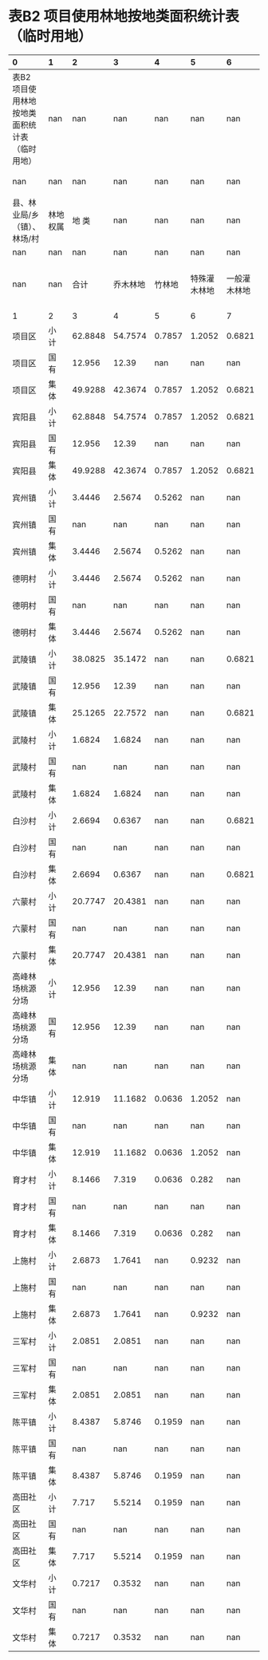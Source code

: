 # 表B2  项目使用林地按地类面积统计表（临时用地）

| 0                                              | 1        | 2       | 3        | 4      | 5            | 6            | 7      | 8        | 9      | 10       | 11       | 12     | 13         |
|:-----------------------------------------------|:---------|:--------|:---------|:-------|:-------------|:-------------|:-------|:---------|:-------|:---------|:---------|:-------|:-----------|
| 表B2  项目使用林地按地类面积统计表（临时用地） | nan      | nan     | nan      | nan    | nan          | nan          | nan    | nan      | nan    | nan      | nan      | nan    | nan        |
| nan                                            | nan      | nan     | nan      | nan    | nan          | nan          | nan    | nan      | nan    | nan      | nan      | nan    | 单位：公顷 |
| 县、林业局/乡（镇）、林场/村                   | 林地权属 | 地   类 | nan      | nan    | nan          | nan          | nan    | nan      | nan    | nan      | nan      | nan    | nan        |
| nan                                            | nan      | nan     | nan      | nan    | nan          | nan          | nan    | nan      | nan    | nan      | nan      | nan    | nan        |
| nan                                            | nan      | 合计    | 乔木林地 | 竹林地 | 特殊灌木林地 | 一般灌木林地 | 疏林地 | 未成林地 | 苗圃地 | 采伐迹地 | 火烧迹地 | 宜林地 | 其它林地   |
| 1                                              | 2        | 3       | 4        | 5      | 6            | 7            | 8      | 9        | 10     | 11       | 12       | 13     | 14         |
| 项目区                                         | 小  计   | 62.8848 | 54.7574  | 0.7857 | 1.2052       | 0.6821       | nan    | 0.1403   | nan    | 1.2602   | nan      | nan    | 4.0539     |
| 项目区                                         | 国  有   | 12.956  | 12.39    | nan    | nan          | nan          | nan    | nan      | nan    | nan      | nan      | nan    | 0.566      |
| 项目区                                         | 集　体   | 49.9288 | 42.3674  | 0.7857 | 1.2052       | 0.6821       | nan    | 0.1403   | nan    | 1.2602   | nan      | nan    | 3.4879     |
| 宾阳县                                         | 小  计   | 62.8848 | 54.7574  | 0.7857 | 1.2052       | 0.6821       | nan    | 0.1403   | nan    | 1.2602   | nan      | nan    | 4.0539     |
| 宾阳县                                         | 国  有   | 12.956  | 12.39    | nan    | nan          | nan          | nan    | nan      | nan    | nan      | nan      | nan    | 0.566      |
| 宾阳县                                         | 集　体   | 49.9288 | 42.3674  | 0.7857 | 1.2052       | 0.6821       | nan    | 0.1403   | nan    | 1.2602   | nan      | nan    | 3.4879     |
| 宾州镇                                         | 小  计   | 3.4446  | 2.5674   | 0.5262 | nan          | nan          | nan    | nan      | nan    | 0.021    | nan      | nan    | 0.33       |
| 宾州镇                                         | 国  有   | nan     | nan      | nan    | nan          | nan          | nan    | nan      | nan    | nan      | nan      | nan    | nan        |
| 宾州镇                                         | 集　体   | 3.4446  | 2.5674   | 0.5262 | nan          | nan          | nan    | nan      | nan    | 0.021    | nan      | nan    | 0.33       |
| 德明村                                         | 小  计   | 3.4446  | 2.5674   | 0.5262 | nan          | nan          | nan    | nan      | nan    | 0.021    | nan      | nan    | 0.33       |
| 德明村                                         | 国  有   | nan     | nan      | nan    | nan          | nan          | nan    | nan      | nan    | nan      | nan      | nan    | nan        |
| 德明村                                         | 集　体   | 3.4446  | 2.5674   | 0.5262 | nan          | nan          | nan    | nan      | nan    | 0.021    | nan      | nan    | 0.33       |
| 武陵镇                                         | 小  计   | 38.0825 | 35.1472  | nan    | nan          | 0.6821       | nan    | 0.1403   | nan    | 0.0664   | nan      | nan    | 2.0465     |
| 武陵镇                                         | 国  有   | 12.956  | 12.39    | nan    | nan          | nan          | nan    | nan      | nan    | nan      | nan      | nan    | 0.566      |
| 武陵镇                                         | 集　体   | 25.1265 | 22.7572  | nan    | nan          | 0.6821       | nan    | 0.1403   | nan    | 0.0664   | nan      | nan    | 1.4805     |
| 武陵村                                         | 小  计   | 1.6824  | 1.6824   | nan    | nan          | nan          | nan    | nan      | nan    | nan      | nan      | nan    | nan        |
| 武陵村                                         | 国  有   | nan     | nan      | nan    | nan          | nan          | nan    | nan      | nan    | nan      | nan      | nan    | nan        |
| 武陵村                                         | 集　体   | 1.6824  | 1.6824   | nan    | nan          | nan          | nan    | nan      | nan    | nan      | nan      | nan    | nan        |
| 白沙村                                         | 小  计   | 2.6694  | 0.6367   | nan    | nan          | 0.6821       | nan    | nan      | nan    | nan      | nan      | nan    | 1.3506     |
| 白沙村                                         | 国  有   | nan     | nan      | nan    | nan          | nan          | nan    | nan      | nan    | nan      | nan      | nan    | nan        |
| 白沙村                                         | 集　体   | 2.6694  | 0.6367   | nan    | nan          | 0.6821       | nan    | nan      | nan    | nan      | nan      | nan    | 1.3506     |
| 六蒙村                                         | 小  计   | 20.7747 | 20.4381  | nan    | nan          | nan          | nan    | 0.1403   | nan    | 0.0664   | nan      | nan    | 0.1299     |
| 六蒙村                                         | 国  有   | nan     | nan      | nan    | nan          | nan          | nan    | nan      | nan    | nan      | nan      | nan    | nan        |
| 六蒙村                                         | 集　体   | 20.7747 | 20.4381  | nan    | nan          | nan          | nan    | 0.1403   | nan    | 0.0664   | nan      | nan    | 0.1299     |
| 高峰林场桃源分场                               | 小  计   | 12.956  | 12.39    | nan    | nan          | nan          | nan    | nan      | nan    | nan      | nan      | nan    | 0.566      |
| 高峰林场桃源分场                               | 国  有   | 12.956  | 12.39    | nan    | nan          | nan          | nan    | nan      | nan    | nan      | nan      | nan    | 0.566      |
| 高峰林场桃源分场                               | 集　体   | nan     | nan      | nan    | nan          | nan          | nan    | nan      | nan    | nan      | nan      | nan    | nan        |
| 中华镇                                         | 小  计   | 12.919  | 11.1682  | 0.0636 | 1.2052       | nan          | nan    | nan      | nan    | 0.2966   | nan      | nan    | 0.1854     |
| 中华镇                                         | 国  有   | nan     | nan      | nan    | nan          | nan          | nan    | nan      | nan    | nan      | nan      | nan    | nan        |
| 中华镇                                         | 集　体   | 12.919  | 11.1682  | 0.0636 | 1.2052       | nan          | nan    | nan      | nan    | 0.2966   | nan      | nan    | 0.1854     |
| 育才村                                         | 小  计   | 8.1466  | 7.319    | 0.0636 | 0.282        | nan          | nan    | nan      | nan    | 0.2966   | nan      | nan    | 0.1854     |
| 育才村                                         | 国  有   | nan     | nan      | nan    | nan          | nan          | nan    | nan      | nan    | nan      | nan      | nan    | nan        |
| 育才村                                         | 集　体   | 8.1466  | 7.319    | 0.0636 | 0.282        | nan          | nan    | nan      | nan    | 0.2966   | nan      | nan    | 0.1854     |
| 上施村                                         | 小  计   | 2.6873  | 1.7641   | nan    | 0.9232       | nan          | nan    | nan      | nan    | nan      | nan      | nan    | nan        |
| 上施村                                         | 国  有   | nan     | nan      | nan    | nan          | nan          | nan    | nan      | nan    | nan      | nan      | nan    | nan        |
| 上施村                                         | 集　体   | 2.6873  | 1.7641   | nan    | 0.9232       | nan          | nan    | nan      | nan    | nan      | nan      | nan    | nan        |
| 三军村                                         | 小  计   | 2.0851  | 2.0851   | nan    | nan          | nan          | nan    | nan      | nan    | nan      | nan      | nan    | nan        |
| 三军村                                         | 国  有   | nan     | nan      | nan    | nan          | nan          | nan    | nan      | nan    | nan      | nan      | nan    | nan        |
| 三军村                                         | 集　体   | 2.0851  | 2.0851   | nan    | nan          | nan          | nan    | nan      | nan    | nan      | nan      | nan    | nan        |
| 陈平镇                                         | 小  计   | 8.4387  | 5.8746   | 0.1959 | nan          | nan          | nan    | nan      | nan    | 0.8762   | nan      | nan    | 1.492      |
| 陈平镇                                         | 国  有   | nan     | nan      | nan    | nan          | nan          | nan    | nan      | nan    | nan      | nan      | nan    | nan        |
| 陈平镇                                         | 集　体   | 8.4387  | 5.8746   | 0.1959 | nan          | nan          | nan    | nan      | nan    | 0.8762   | nan      | nan    | 1.492      |
| 高田社区                                       | 小  计   | 7.717   | 5.5214   | 0.1959 | nan          | nan          | nan    | nan      | nan    | 0.8762   | nan      | nan    | 1.1235     |
| 高田社区                                       | 国  有   | nan     | nan      | nan    | nan          | nan          | nan    | nan      | nan    | nan      | nan      | nan    | nan        |
| 高田社区                                       | 集　体   | 7.717   | 5.5214   | 0.1959 | nan          | nan          | nan    | nan      | nan    | 0.8762   | nan      | nan    | 1.1235     |
| 文华村                                         | 小  计   | 0.7217  | 0.3532   | nan    | nan          | nan          | nan    | nan      | nan    | nan      | nan      | nan    | 0.3685     |
| 文华村                                         | 国  有   | nan     | nan      | nan    | nan          | nan          | nan    | nan      | nan    | nan      | nan      | nan    | nan        |
| 文华村                                         | 集　体   | 0.7217  | 0.3532   | nan    | nan          | nan          | nan    | nan      | nan    | nan      | nan      | nan    | 0.3685     |